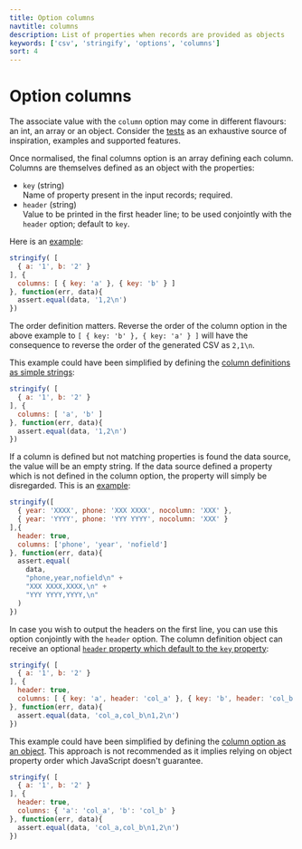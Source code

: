 ```yaml
---
title: Option columns
navtitle: columns
description: List of properties when records are provided as objects
keywords: ['csv', 'stringify', 'options', 'columns']
sort: 4
---
```


# Option columns

The associate value with the `column` option may come in different flavours: an int, an array or an object. Consider the [tests](https://github.com/adaltas/node-csv-stringify/blob/master/test/option.columns.coffee) as an exhaustive source of inspiration, examples and supported features.

Once normalised, the final columns option is an array defining each column. Columns are themselves defined as an object with the properties:

* `key` (string)   
  Name of property present in the input records; required.
* `header` (string)   
  Value to be printed in the first header line; to be used conjointly with the `header` option; default to `key`.

Here is an [example](https://github.com/adaltas/node-csv-stringify/blob/master/samples/option.columns_array_with_objects.js):

```js
stringify( [
  { a: '1', b: '2' }
], {
  columns: [ { key: 'a' }, { key: 'b' } ]
}, function(err, data){
  assert.equal(data, '1,2\n')
})
```

The order definition matters. Reverse the order of the column option in the above example to `[ { key: 'b' }, { key: 'a' } ]` will have the consequence to reverse the order of the generated CSV as `2,1\n`.

This example could have been simplified by defining the [column definitions as simple strings](https://github.com/adaltas/node-csv-stringify/blob/master/samples/option.columns_array_with_strings.js):

```js
stringify( [
  { a: '1', b: '2' }
], {
  columns: [ 'a', 'b' ]
}, function(err, data){
  assert.equal(data, '1,2\n')
})
```

If a column is defined but not matching properties is found the data source, the value will be an empty string. If the data source defined a property which is not defined in the column option, the property will simply be disregarded. This is an [example](https://github.com/adaltas/node-csv-stringify/blob/master/samples/option.header_columns.js):

```js
stringify([
  { year: 'XXXX', phone: 'XXX XXXX', nocolumn: 'XXX' },
  { year: 'YYYY', phone: 'YYY YYYY', nocolumn: 'XXX' }
],{
  header: true,
  columns: ['phone', 'year', 'nofield']
}, function(err, data){
  assert.equal(
    data,
    "phone,year,nofield\n" +
    "XXX XXXX,XXXX,\n" +
    "YYY YYYY,YYYY,\n"
  )
})
```

In case you wish to output the headers on the first line, you can use this option conjointly with the `header` option. The column definition object can receive an optional [`header` property which default to the `key` property](https://github.com/adaltas/node-csv-stringify/blob/master/samples/option.header_columns_array_with_strings.js):

```js
stringify( [
  { a: '1', b: '2' }
], {
  header: true,
  columns: [ { key: 'a', header: 'col_a' }, { key: 'b', header: 'col_b' } ]
}, function(err, data){
  assert.equal(data, 'col_a,col_b\n1,2\n')
})
```

This example could have been simplified by defining the [column option as an object](https://github.com/adaltas/node-csv-stringify/blob/master/samples/option.header_columns_object.js). This approach is not recommended as it implies relying on object property order which JavaScript doesn't guarantee.

```js
stringify( [
  { a: '1', b: '2' }
], {
  header: true,
  columns: { 'a': 'col_a', 'b': 'col_b' }
}, function(err, data){
  assert.equal(data, 'col_a,col_b\n1,2\n')
})
```
